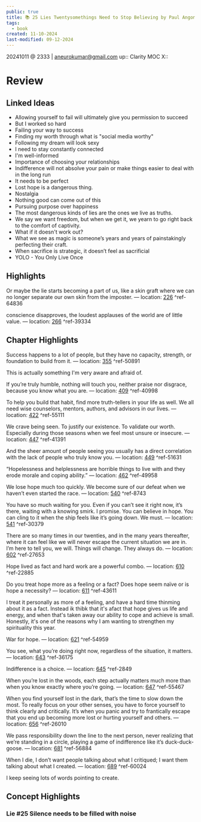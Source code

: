 ```yaml
---
public: true
title: 📚 25 Lies Twentysomethings Need to Stop Believing by Paul Angone
tags:
  - book
created: 11-10-2024
last-modified: 09-12-2024
---
```


20241011 @ 2333 | aneurokumar@gmail.com
up:: Clarity MOC
X:: 

# Review


## Linked Ideas
- Allowing yourself to fail will ultimately give you permission to succeed
- But I worked so hard
- Failing your way to success
- Finding my worth through what is "social media worthy"
- Following my dream will look sexy
- I need to stay constantly connected
- I'm well-informed
- Importance of choosing your relationships
- Indifference will not absolve your pain or make things easier to deal with in the long run
- It needs to be perfect
- Lost hope is a dangerous thing.
- Nostalgia
- Nothing good can come out of this
- Pursuing purpose over happiness
- The most dangerous kinds of lies are the ones we live as truths.
- We say we want freedom, but when we get it, we yearn to go right back to the comfort of captivity.
- What if it doesn't work out?
- What we see as magic is someone’s years and years of painstakingly perfecting their craft.
- When sacrifice is strategic, it doesn’t feel as sacrificial
- YOLO - You Only Live Once



## Highlights

Or maybe the lie starts becoming a part of us, like a skin graft where we can no longer separate our own skin from the imposter. — location: [226]() ^ref-64836

conscience disapproves, the loudest applauses of the world are of little value. — location: [266]() ^ref-39334

## Chapter Highlights

Success happens to a lot of people, but they have no capacity, strength, or foundation to build from it. — location: [355]() ^ref-50891

This is actually something I'm very aware and afraid of.


If you’re truly humble, nothing will touch you, neither praise nor disgrace, because you know what you are. — location: [409]() ^ref-40998


To help you build that habit, find more truth-tellers in your life as well. We all need wise counselors, mentors, authors, and advisors in our lives. — location: [422]() ^ref-55111


We crave being seen. To justify our existence. To validate our worth. Especially during those seasons when we feel most unsure or insecure. — location: [447]() ^ref-41391


And the sheer amount of people seeing you usually has a direct correlation with the lack of people who truly know you. — location: [449]() ^ref-51631


“Hopelessness and helplessness are horrible things to live with and they erode morale and coping ability.” — location: [462]() ^ref-49958


We lose hope much too quickly. We become sure of our defeat when we haven’t even started the race. — location: [540]() ^ref-8743


You have so much waiting for you. Even if you can’t see it right now, it’s there, waiting with a knowing smirk. I promise. You can believe in hope. You can cling to it when the ship feels like it’s going down. We must. — location: [541]() ^ref-30379


There are so many times in our twenties, and in the many years thereafter, where it can feel like we will never escape the current situation we are in. I’m here to tell you, we will. Things will change. They always do. — location: [602]() ^ref-27653


Hope lived as fact and hard work are a powerful combo. — location: [610]() ^ref-22885


Do you treat hope more as a feeling or a fact? Does hope seem naïve or is hope a necessity? — location: [611]() ^ref-43611

I treat it personally as more of a feeling, and have a hard time thinming about it as a fact. Instead ik thibk that it's afact that hope gives us life and energy, and when that's taken away our ability to cope and achieve is small. Honestly, it's one of the reasons why I am wanting to strengthen my spirituality this year.


War for hope. — location: [621]() ^ref-54959


You see, what you’re doing right now, regardless of the situation, it matters. — location: [643]() ^ref-36175


Indifference is a choice. — location: [645]() ^ref-2849


When you’re lost in the woods, each step actually matters much more than when you know exactly where you’re going. — location: [647]() ^ref-55467


When you find yourself lost in the dark, that’s the time to slow down the most. To really focus on your other senses, you have to force yourself to think clearly and critically. It’s when you panic and try to frantically escape that you end up becoming more lost or hurting yourself and others. — location: [656]() ^ref-26010

We pass responsibility down the line to the next person, never realizing that we’re standing in a circle, playing a game of indifference like it’s duck-duck-goose. — location: [681]() ^ref-56884


When I die, I don’t want people talking about what I critiqued; I want them talking about what I created. — location: [689]() ^ref-60024

I keep seeing lots of words pointing to create.

## Concept Highlights









### Lie #25 Silence needs to be filled with noise
